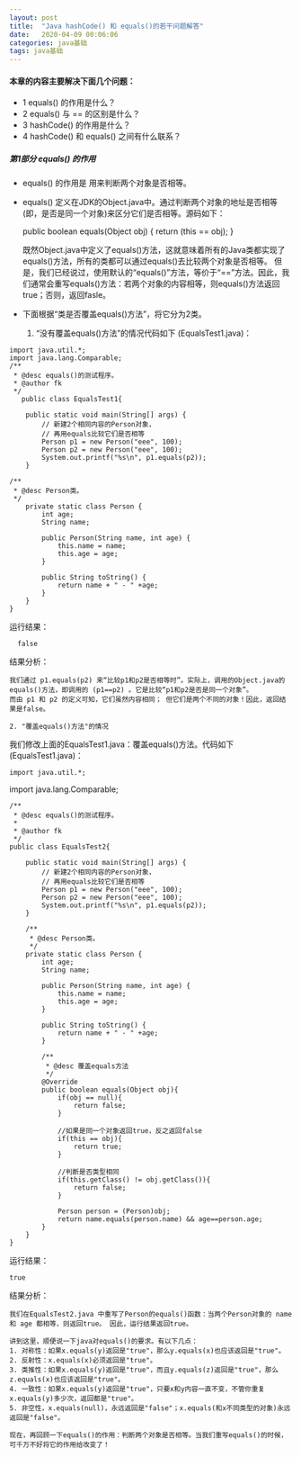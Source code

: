 ```yaml
---
layout: post
title:  "Java hashCode() 和 equals()的若干问题解答"
date:   2020-04-09 00:06:06
categories: java基础
tags: java基础
---
```


#### 本章的内容主要解决下面几个问题：
-  1 equals() 的作用是什么？
-  2 equals() 与 == 的区别是什么？
-  3 hashCode() 的作用是什么？
-  4 hashCode() 和 equals() 之间有什么联系？

##### 第1部分 equals() 的作用

- equals() 的作用是 用来判断两个对象是否相等。
- equals() 定义在JDK的Object.java中。通过判断两个对象的地址是否相等(即，是否是同一个对象)来区分它们是否相等。源码如下：
   
     public boolean equals(Object obj) {
    		return (this == obj);
	}
   
     既然Object.java中定义了equals()方法，这就意味着所有的Java类都实现了equals()方法，所有的类都可以通过equals()去比较两个对象是否相等。 但是，我们已经说过，使用默认的“equals()”方法，等价于“==”方法。因此，我们通常会重写equals()方法：若两个对象的内容相等，则equals()方法返回true；否则，返回fasle。  

-    下面根据“类是否覆盖equals()方法”，将它分为2类。
     1.  “没有覆盖equals()方法”的情况代码如下 (EqualsTest1.java)：
    
    import java.util.*;
	import java.lang.Comparable;
	/**
	 * @desc equals()的测试程序。
	 * @author fk
	 */
       public class EqualsTest1{

	    public static void main(String[] args) {
	        // 新建2个相同内容的Person对象，
	        // 再用equals比较它们是否相等
	        Person p1 = new Person("eee", 100);
	        Person p2 = new Person("eee", 100);
	        System.out.printf("%s\n", p1.equals(p2));
	    }

    /**
     * @desc Person类。
     */
	    private static class Person {
	        int age;
	        String name;
	
	        public Person(String name, int age) {
	            this.name = name;
	            this.age = age;
	        }
	
	        public String toString() {
	            return name + " - " +age;
	        }
	    }
    }	
    
   运行结果：
      
      false
      
  结果分析：
  
    我们通过 p1.equals(p2) 来“比较p1和p2是否相等时”。实际上，调用的Object.java的equals()方法，即调用的 (p1==p2) 。它是比较“p1和p2是否是同一个对象”。 
    而由 p1 和 p2 的定义可知，它们虽然内容相同； 但它们是两个不同的对象！因此，返回结果是false。

    2. "覆盖equals()方法"的情况
   我们修改上面的EqualsTest1.java：覆盖equals()方法。代码如下 (EqualsTest1.java)：
	   
	import java.util.*;
import java.lang.Comparable;

	/**
	 * @desc equals()的测试程序。
	 *
	 * @author fk
	 */
	public class EqualsTest2{
	
	    public static void main(String[] args) {
	        // 新建2个相同内容的Person对象，
	        // 再用equals比较它们是否相等
	        Person p1 = new Person("eee", 100);
	        Person p2 = new Person("eee", 100);
	        System.out.printf("%s\n", p1.equals(p2));
	    }
	
	    /**
	     * @desc Person类。
	     */
	    private static class Person {
	        int age;
	        String name;
	
	        public Person(String name, int age) {
	            this.name = name;
	            this.age = age;
	        }
	
	        public String toString() {
	            return name + " - " +age;
	        }
	
	        /** 
	         * @desc 覆盖equals方法 
	         */  
	        @Override
	        public boolean equals(Object obj){  
	            if(obj == null){  
	                return false;  
	            }  
	              
	            //如果是同一个对象返回true，反之返回false  
	            if(this == obj){  
	                return true;  
	            }  
	              
	            //判断是否类型相同  
	            if(this.getClass() != obj.getClass()){  
	                return false;  
	            }  
	              
	            Person person = (Person)obj;  
	            return name.equals(person.name) && age==person.age;  
	        } 
	    }
    }

   运行结果： 
    
    true
    
    
   结果分析：

    我们在EqualsTest2.java 中重写了Person的equals()函数：当两个Person对象的 name 和 age 都相等，则返回true。 因此，运行结果返回true。

    讲到这里，顺便说一下java对equals()的要求。有以下几点：
	1. 对称性：如果x.equals(y)返回是"true"，那么y.equals(x)也应该返回是"true"。
	2. 反射性：x.equals(x)必须返回是"true"。
	3. 类推性：如果x.equals(y)返回是"true"，而且y.equals(z)返回是"true"，那么z.equals(x)也应该返回是"true"。
	4. 一致性：如果x.equals(y)返回是"true"，只要x和y内容一直不变，不管你重复x.equals(y)多少次，返回都是"true"。
	5. 非空性，x.equals(null)，永远返回是"false"；x.equals(和x不同类型的对象)永远返回是"false"。

    现在，再回顾一下equals()的作用：判断两个对象是否相等。当我们重写equals()的时候，可千万不好将它的作用给改变了！



    

      


     

    